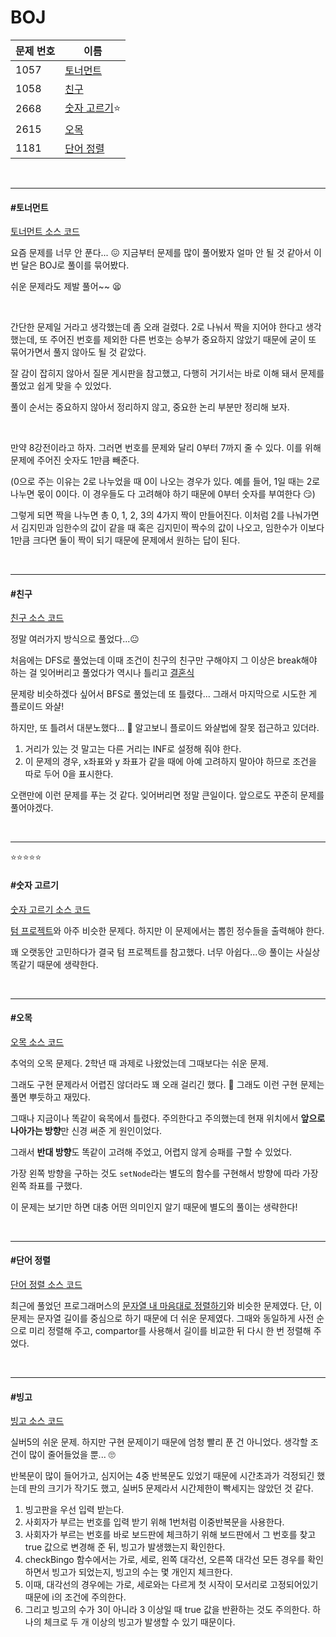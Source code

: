 # BOJ

| 문제 번호 | 이름                         |
| --------- | ---------------------------- |
| 1057      | [토너먼트](#토너먼트)        |
| 1058      | [친구](#친구)                |
| 2668      | [숫자 고르기](#숫자-고르기)⭐ |
| 2615      | [오목](#오목)                |
| 1181      | [단어 정렬](#단어-정렬)      |

<br>

<hr>

#### #토너먼트

[토너먼트 소스 코드](https://github.com/hjyeon-n/Algorithm_study/blob/master/BOJ/2020.12/Solution_1057.java)

요즘 문제를 너무 안 푼다... 😖 지금부터 문제를 많이 풀어봤자 얼마 안 될 것 같아서 이번 달은 BOJ로 풀이를 묶어봤다.

쉬운 문제라도 제발 풀어~~ 😫

<br>

간단한 문제일 거라고 생각했는데 좀 오래 걸렸다. 2로 나눠서 짝을 지어야 한다고 생각했는데, 또 주어진 번호를 제외한 다른 번호는 승부가 중요하지 않았기 때문에 굳이 또 묶어가면서 풀지 않아도 될 것 같았다.

잘 감이 잡히지 않아서 질문 게시판을 참고했고, 다행히 거기서는 바로 이해 돼서 문제를 풀었고 쉽게 맞을 수 있었다.

풀이 순서는 중요하지 않아서 정리하지 않고, 중요한 논리 부분만 정리해 보자.

<br>

만약 8강전이라고 하자. 그러면 번호를 문제와 달리 0부터 7까지 줄 수 있다. 이를 위해 문제에 주어진 숫자도 1만큼 빼준다.

(0으로 주는 이유는 2로 나누었을 때 0이 나오는 경우가 있다. 예를 들어, 1일 때는 2로 나누면 몫이 0이다. 이 경우들도 다 고려해야 하기 때문에 0부터 숫자를 부여한다 😏)

그렇게 되면 짝을 나누면 총 0, 1, 2, 3의 4가지 짝이 만들어진다. 이처럼 2를 나눠가면서 김지민과 임한수의 값이 같을 때 혹은 김지민이 짝수의 값이 나오고, 임한수가 이보다 1만큼 크다면 둘이 짝이 되기 때문에 문제에서 원하는 답이 된다.

<br>

<hr>

#### #친구

[친구 소스 코드](https://github.com/hjyeon-n/Algorithm_study/blob/master/BOJ/2020.12/Solution_1058.java)

정말 여러가지 방식으로 풀었다...😐

처음에는 DFS로 풀었는데 이때 조건이 친구의 친구만 구해야지 그 이상은 break해야 하는 걸 잊어버리고 풀었다가 역시나 틀리고 [결혼식](https://github.com/hjyeon-n/Algorithm_study/blob/master/BOJ/2020.09/Solution_5567.java)

문제랑 비슷하겠다 싶어서 BFS로 풀었는데 또 틀렸다... 그래서 마지막으로 시도한 게 플로이드 와샬!

하지만, 또 틀려서 대분노했다... 🤯 알고보니 플로이드 와샬법에 잘못 접근하고 있더라.

1. 거리가 있는 것 말고는 다른 거리는 INF로 설정해 줘야 한다.
2. 이 문제의 경우, x좌표와 y 좌표가 같을 때에 아예 고려하지 말아야 하므로 조건을 따로 두어 0을 표시한다.

오랜만에 이런 문제를 푸는 것 같다. 잊어버리면 정말 큰일이다. 앞으로도 꾸준히 문제를 풀어야겠다.

<br>

<hr>

⭐⭐⭐⭐⭐

#### #숫자 고르기

[숫자 고르기 소스 코드](https://github.com/hjyeon-n/Algorithm_study/blob/master/BOJ/2020.12/Solution_2668.java)

[텀 프로젝트](https://github.com/hjyeon-n/Algorithm_study/blob/master/BOJ/2020.11/Solution_9466.java)와 아주 비슷한 문제다. 하지만 이 문제에서는 뽑힌 정수들을 출력해야 한다. 

꽤 오랫동안 고민하다가 결국 텀 프로젝트를 참고했다. 너무 아쉽다...😢 풀이는 사실상 똑같기 때문에 생략한다.

<br>

<hr>

#### #오목

[오목 소스 코드](https://github.com/hjyeon-n/Algorithm_study/blob/master/BOJ/2020.12/Solution_2615.java)

추억의 오목 문제다. 2학년 때 과제로 나왔었는데 그때보다는 쉬운 문제.

그래도 구현 문제라서 어렵진 않더라도 꽤 오래 걸리긴 했다. 👻 그래도 이런 구현 문제는 풀면 뿌듯하고 재밌다. 

그때나 지금이나 똑같이 육목에서 틀렸다. 주의한다고 주의했는데 현재 위치에서 **앞으로 나아가는 방향**만 신경 써준 게 원인이었다.

그래서 **반대 방향**도 똑같이 고려해 주었고, 어렵지 않게 승패를 구할 수 있었다.

가장 왼쪽 방향을 구하는 것도 `setNode`라는 별도의 함수를 구현해서 방향에 따라 가장 왼쪽 좌표를 구했다.

이 문제는 보기만 하면 대충 어떤 의미인지 알기 때문에 별도의 풀이는 생략한다! 

<br>

<hr>

#### #단어 정렬

[단어 정렬 소스 코드](https://github.com/hjyeon-n/Algorithm_study/blob/master/BOJ/2020.12/Solution_1181.java)

최근에 풀었던 프로그래머스의 [문자열 내 마음대로 정렬하기](https://github.com/hjyeon-n/Algorithm_study/blob/master/Problem%20Solving/2020.12/Programmers.md#%EB%AC%B8%EC%9E%90%EC%97%B4-%EB%82%B4-%EB%A7%88%EC%9D%8C%EB%8C%80%EB%A1%9C-%EC%A0%95%EB%A0%AC%ED%95%98%EA%B8%B0)와 비슷한 문제였다. 단, 이 문제는 문자열 길이를 중심으로 하기 때문에 더 쉬운 문제였다. 그때와 동일하게 사전 순으로 미리 정렬해 주고, compartor를 사용해서 길이를 비교한 뒤 다시 한 번 정렬해 주었다.

<br>

<hr>

#### #빙고

[빙고 소스 코드](https://github.com/hjyeon-n/Algorithm_study/blob/master/BOJ/2020.12/Solution_2578.java)

실버5의 쉬운 문제. 하지만 구현 문제이기 때문에 엄청 빨리 푼 건 아니었다. 생각할 조건이 많이 줄어들었을 뿐... 🙄

반복문이 많이 들어가고, 심지어는 4중 반복문도 있었기 때문에 시간초과가 걱정되긴 했는데 판의 크기가 작기도 했고, 실버5 문제라서 시간제한이 빡세지는 않았던 것 같다.

1. 빙고판을 우선 입력 받는다.
2. 사회자가 부르는 번호를 입력 받기 위해 1번처럼 이중반복문을 사용한다.
3. 사회자가 부르는 번호를 바로 보드판에 체크하기 위해 보드판에서 그 번호를 찾고 true 값으로 변경해 준 뒤, 빙고가 발생했는지 확인한다.
4. checkBingo 함수에서는 가로, 세로, 왼쪽 대각선, 오른쪽 대각선 모든 경우를 확인하면서 빙고가 되었는지, 빙고의 수는 몇 개인지 체크한다.
5. 이때, 대각선의 경우에는 가로, 세로와는 다르게 첫 시작이 모서리로 고정되어있기 때문에 i의 조건에 주의한다.
6. 그리고 빙고의 수가 3이 아니라 3 이상일 때 true 값을 반환하는 것도 주의한다. 하나의 체크로 두 개 이상의 빙고가 발생할 수 있기 때문이다.